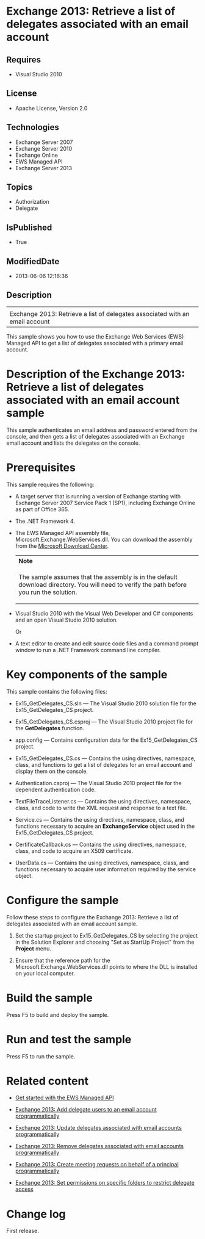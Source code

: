 # Exchange 2013: Retrieve a list of delegates associated with an email account
## Requires
* Visual Studio 2010
## License
* Apache License, Version 2.0
## Technologies
* Exchange Server 2007
* Exchange Server 2010
* Exchange Online
* EWS Managed API
* Exchange Server 2013
## Topics
* Authorization
* Delegate
## IsPublished
* True
## ModifiedDate
* 2013-06-06 12:16:36
## Description

<div id="header">
<table id="bottomTable" cellpadding="0" cellspacing="0">
<tbody>
<tr id="headerTableRow1">
<td align="left"><span id="runningHeaderText"></span></td>
</tr>
<tr id="headerTableRow2">
<td align="left"><span id="nsrTitle">Exchange 2013: Retrieve a list of delegates associated with an email account</span>
</td>
</tr>
</tbody>
</table>
</div>
<div id="mainSection">
<div id="mainBody">
<p></p>
<div>
<p>This sample shows you how to use the Exchange Web Services (EWS) Managed API to get a list of delegates associated with a primary email account.</p>
</div>
<h1>Description of the Exchange 2013: Retrieve a list of delegates associated with an email account sample</h1>
<div id="sectionSection0" name="collapseableSection">
<p>This sample authenticates an email address and password entered from the console, and then gets a list of delegates associated with an Exchange email account and lists the delegates on the console.</p>
</div>
<h1>Prerequisites</h1>
<div id="sectionSection1" name="collapseableSection">
<p>This sample requires the following:</p>
<ul>
<li>
<p>A target server that is running a version of Exchange starting with Exchange Server 2007 Service Pack 1 (SP1), including Exchange Online as part of Office 365.</p>
</li><li>
<p>The .NET Framework 4.</p>
</li><li>
<p>The EWS Managed API assembly file, Microsoft.Exchange.WebServices.dll. You can download the assembly from the
<a href="http://go.microsoft.com/fwlink/?LinkID=255472" target="_blank">Microsoft Download Center</a>.</p>
<div>
<table width="100%" cellspacing="0" cellpadding="0">
<tbody>
<tr>
<th align="left"><b>Note</b> </th>
</tr>
<tr>
<td>
<p>The sample assumes that the assembly is in the default download directory. You will need to verify the path before you run the solution.</p>
</td>
</tr>
</tbody>
</table>
</div>
</li><li>
<p>Visual Studio 2010 with the Visual Web Developer and C# components and an open Visual Studio 2010 solution.</p>
<p>Or</p>
</li><li>
<p>A text editor to create and edit source code files and a command prompt window to run a .NET Framework command line compiler.</p>
</li></ul>
</div>
<h1>Key components of the sample</h1>
<div id="sectionSection2" name="collapseableSection">
<p>This sample contains the following files:</p>
<ul>
<li>
<p>Ex15_GetDelegates_CS.sln — The Visual Studio 2010 solution file for the Ex15_GetDelegates_CS project.</p>
</li><li>
<p>Ex15_GetDelegates_CS.csproj — The Visual Studio 2010 project file for the <b>GetDelegates</b> function.</p>
</li><li>
<p>app.config — Contains configuration data for the Ex15_GetDelegates_CS project.</p>
</li><li>
<p>Ex15_GetDelegates_CS.cs — Contains the using directives, namespace, class, and functions to get a list of delegates for an email account and display them on the console.</p>
</li><li>
<p>Authentication.csproj — The Visual Studio 2010 project file for the dependent authentication code.</p>
</li><li>
<p>TextFileTraceListener.cs — Contains the using directives, namespace, class, and code to write the XML request and response to a text file.</p>
</li><li>
<p>Service.cs — Contains the using directives, namespace, class, and functions necessary to acquire an
<b>ExchangeService</b> object used in the Ex15_GetDelegates_CS project.</p>
</li><li>
<p>CertificateCallback.cs — Contains the using directives, namespace, class, and code to acquire an X509 certificate.</p>
</li><li>
<p>UserData.cs — Contains the using directives, namespace, class, and functions necessary to acquire user information required by the service object.</p>
</li></ul>
</div>
<h1>Configure the sample</h1>
<div id="sectionSection3" name="collapseableSection">
<p>Follow these steps to configure the Exchange 2013: Retrieve a list of delegates associated with an email account sample.</p>
<ol>
<li>
<p>Set the startup project to Ex15_GetDelegates_CS by selecting the project in the Solution Explorer and choosing &quot;Set as StartUp Project&quot; from the
<b><span class="ui">Project</span></b> menu.</p>
</li><li>
<p>Ensure that the reference path for the Microsoft.Exchange.WebServices.dll points to where the DLL is installed on your local computer.</p>
</li></ol>
<p></p>
</div>
<h1>Build the sample</h1>
<div id="sectionSection4" name="collapseableSection">
<p>Press F5 to build and deploy the sample.</p>
</div>
<h1>Run and test the sample</h1>
<div id="sectionSection5" name="collapseableSection">
<p>Press F5 to run the sample.</p>
</div>
<h1>Related content</h1>
<div id="sectionSection6" name="collapseableSection">
<ul>
<li>
<p><a href="http://go.microsoft.com/fwlink/?LinkId=301827" target="_blank">Get started with the EWS Managed API</a>
</p>
</li><li>
<p><a href="http://code.msdn.microsoft.com/Exchange-2013-Adding-1024511f" target="_blank">Exchange 2013: Add delegate users to an email account programmatically</a>
</p>
</li><li>
<p><a href="http://code.msdn.microsoft.com/Exchange-2013-Update-b40d3bac" target="_blank">Exchange 2013: Update delegates associated with email accounts programmatically</a>
</p>
</li><li>
<p><a href="http://code.msdn.microsoft.com/Exchange-2013-Remove-686f7714" target="_blank">Exchange 2013: Remove delegates associated with email accounts programmatically</a>
</p>
</li><li>
<p><a href="http://code.msdn.microsoft.com/Exchange-2013-Create-5c25065f" target="_blank">Exchange 2013: Create meeting requests on behalf of a principal programmatically</a>
</p>
</li><li>
<p><a href="http://code.msdn.microsoft.com/Exchange-2013-Set-44ff95df" target="_blank">Exchange 2013: Set permissions on specific folders to restrict delegate access</a>
</p>
</li></ul>
</div>
<h1>Change log</h1>
<div id="sectionSection7" name="collapseableSection">
<p>First release.</p>
</div>
</div>
</div>
